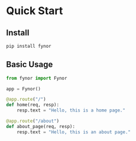 # Quick Start

## Install

```bash
pip install fynor
```

## Basic Usage

```python
from fynor import Fynor

app = Fynor()

@app.route("/")
def home(req, resp):
    resp.text = "Hello, this is a home page."

@app.route("/about")
def about_page(req, resp):
    resp.text = "Hello, this is an about page."
```
